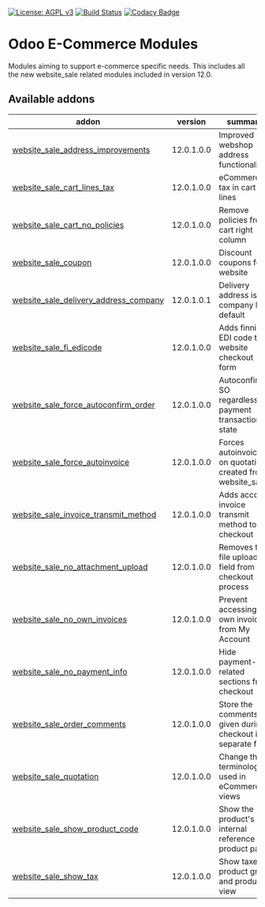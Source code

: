[![License: AGPL v3](https://img.shields.io/badge/License-AGPL%20v3-blue.svg)](https://www.gnu.org/licenses/agpl-3.0)
[![Build Status](https://travis-ci.org/Tawasta/e-commerce.svg?branch=12.0)](https://travis-ci.org/Tawasta/e-commerce)
[![Codacy Badge](https://api.codacy.com/project/badge/Grade/19628347322e40339cfc1770ab665890)](https://www.codacy.com/app/Tawasta/e-commerce?utm_source=github.com&amp;utm_medium=referral&amp;utm_content=Tawasta/e-commerce&amp;utm_campaign=Badge_Grade)

Odoo E-Commerce Modules
=======================

Modules aiming to support e-commerce specific needs. This includes all the new website_sale related modules included in version 12.0.

[//]: # (addons)

Available addons
----------------
addon | version | summary
--- | --- | ---
[website_sale_address_improvements](website_sale_address_improvements/) | 12.0.1.0.0 | Improved webshop address functionalities
[website_sale_cart_lines_tax](website_sale_cart_lines_tax/) | 12.0.1.0.0 | eCommerce tax in cart lines
[website_sale_cart_no_policies](website_sale_cart_no_policies/) | 12.0.1.0.0 | Remove policies from cart right column
[website_sale_coupon](website_sale_coupon/) | 12.0.1.0.0 | Discount coupons for website
[website_sale_delivery_address_company](website_sale_delivery_address_company/) | 12.0.1.0.1 | Delivery address is company by default
[website_sale_fi_edicode](website_sale_edicode/) | 12.0.1.0.0 | Adds finnish EDI code to website checkout form
[website_sale_force_autoconfirm_order](website_sale_force_autoconfirm_order/) | 12.0.1.0.0 | Autoconfirm SO regardless of payment transaction state
[website_sale_force_autoinvoice](website_sale_force_autoinvoice/) | 12.0.1.0.0 | Forces autoinvoice on quotations created from website_sale
[website_sale_invoice_transmit_method](website_sale_invoice_transmit_method/) | 12.0.1.0.0 | Adds account invoice transmit method to checkout
[website_sale_no_attachment_upload](website_sale_no_attachment_upload/) | 12.0.1.0.0 | Removes the file upload field from the checkout process
[website_sale_no_own_invoices](website_sale_no_own_invoices/) | 12.0.1.0.0 | Prevent accessing own invoices from My Account
[website_sale_no_payment_info](website_sale_no_payment_info/) | 12.0.1.0.0 | Hide payment-related sections from checkout
[website_sale_order_comments](website_sale_order_comments/) | 12.0.1.0.0 | Store the comments given during checkout in a separate field
[website_sale_quotation](website_sale_quotation/) | 12.0.1.0.0 | Change the terminology used in eCommerce views
[website_sale_show_product_code](website_sale_show_product_code/) | 12.0.1.0.0 | Show the product's internal reference on product page
[website_sale_show_tax](website_sale_show_tax/) | 12.0.1.0.0 | Show taxes in product grid and product view

[//]: # (end addons)
